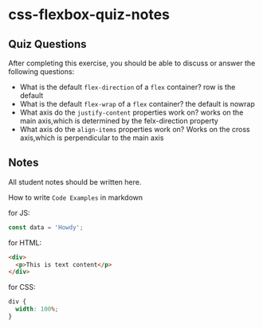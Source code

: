 # css-flexbox-quiz-notes

## Quiz Questions

After completing this exercise, you should be able to discuss or answer the following questions:

- What is the default `flex-direction` of a `flex` container?
  row is the default
- What is the default `flex-wrap` of a `flex` container?
  the default is nowrap
- What axis do the `justify-content` properties work on?
  works on the main axis,which is determined by the felx-direction property
- What axis do the `align-items` properties work on?
  Works on the cross axis,which is perpendicular to the main axis

## Notes

All student notes should be written here.

How to write `Code Examples` in markdown

for JS:

```javascript
const data = 'Howdy';
```

for HTML:

```html
<div>
  <p>This is text content</p>
</div>
```

for CSS:

```css
div {
  width: 100%;
}
```
